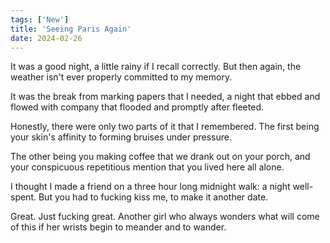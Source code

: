 ```yaml
---
tags: ['New']
title: 'Seeing Paris Again'
date: 2024-02-26
---
```


It was a good night, a little rainy if I recall correctly. But then again, the weather isn't ever properly committed to my memory.

It was the break from marking papers that I needed, a night that ebbed and flowed with company that flooded and promptly after fleeted.

Honestly, there were only two parts of it that I remembered. The first being your skin's affinity to forming bruises under pressure.

The other being you making coffee that we drank out on your porch, and your conspicuous repetitious mention that you lived here all alone.

I thought I made a friend on a three hour long midnight walk: a night well-spent. But you had to fucking kiss me, to make it another date.

Great. Just fucking great. Another girl who always wonders what will come of this if her wrists begin to meander and to wander.  
